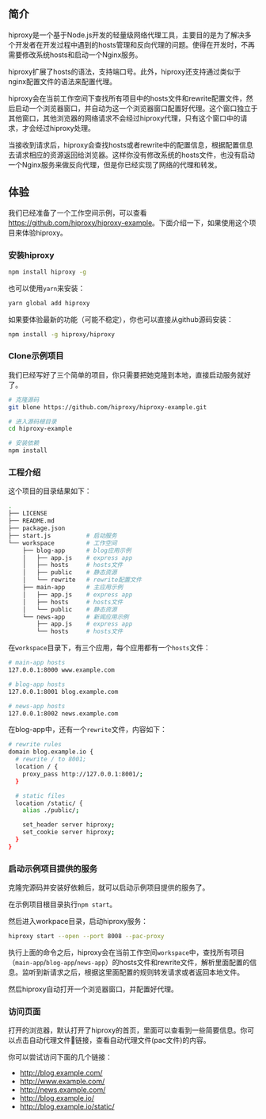## 简介

hiproxy是一个基于Node.js开发的轻量级网络代理工具，主要目的是为了解决多个开发者在开发过程中遇到的hosts管理和反向代理的问题。使得在开发时，不再需要修改系统hosts和启动一个Nginx服务。

hiproxy扩展了hosts的语法，支持端口号。此外，hiproxy还支持通过类似于nginx配置文件的语法来配置代理。

hiproxy会在当前工作空间下查找所有项目中的hosts文件和rewrite配置文件，然后启动一个浏览器窗口，并自动为这一个浏览器窗口配置好代理。这个窗口独立于其他窗口，其他浏览器的网络请求不会经过hiproxy代理，只有这个窗口中的请求，才会经过hiproxy处理。

当接收到请求后，hiproxy会查找hosts或者rewrite中的配置信息，根据配置信息去请求相应的资源返回给浏览器。这样你没有修改系统的hosts文件，也没有启动一个Nginx服务来做反向代理，但是你已经实现了网络的代理和转发。

## 体验

我们已经准备了一个工作空间示例，可以查看<https://github.com/hiproxy/hiproxy-example>。下面介绍一下，如果使用这个项目来体验hiproxy。

### 安装hiproxy

```bash
npm install hiproxy -g
```

也可以使用`yarn`来安装：

```bash
yarn global add hiproxy
```

如果要体验最新的功能（可能不稳定），你也可以直接从github源码安装：
```bash
npm install -g hiproxy/hiproxy
```

### Clone示例项目

我们已经写好了三个简单的项目，你只需要把她克隆到本地，直接启动服务就好了。

```bash
# 克隆源码
git blone https://github.com/hiproxy/hiproxy-example.git

# 进入源码根目录
cd hiproxy-example

# 安装依赖
npm install
```

### 工程介绍

这个项目的目录结果如下：

```bash
.
├── LICENSE
├── README.md
├── package.json
├── start.js          # 启动服务
└── workspace         # 工作空间
    ├── blog-app      # blog应用示例
    │   ├── app.js    # express app
    │   ├── hosts     # hosts文件
    │   ├── public    # 静态资源
    │   └── rewrite   # rewrite配置文件
    ├── main-app      # 主应用示例
    │   ├── app.js    # express app
    │   ├── hosts     # hosts文件
    │   └── public    # 静态资源
    └── news-app      # 新闻应用示例
        ├── app.js    # express app
        └── hosts     # hosts文件
```

在`workspace`目录下，有三个应用，每个应用都有一个`hosts`文件：

```bash
# main-app hosts
127.0.0.1:8000 www.example.com
```

```bash
# blog-app hosts
127.0.0.1:8001 blog.example.com
```

```bash
# news-app hosts
127.0.0.1:8002 news.example.com
```

在blog-app中，还有一个`rewrite`文件，内容如下：

```bash
# rewrite rules
domain blog.example.io {
  # rewrite / to 8001;
  location / {
    proxy_pass http://127.0.0.1:8001/;
  }

  # static files
  location /static/ {
    alias ./public/;

    set_header server hiproxy;
    set_cookie server hiproxy;
  }
}
```

### 启动示例项目提供的服务

克隆完源码并安装好依赖后，就可以启动示例项目提供的服务了。

在示例项目根目录执行`npm start`。

然后进入workpace目录，启动hiproxy服务：

```bash
hiproxy start --open --port 8008 --pac-proxy
```

执行上面的命令之后，hiproxy会在当前工作空间`workspace`中，查找所有项目（`main-app`/`blog-app`/`news-app`）的hosts文件和rewrite文件，解析里面配置的信息。监听到新请求之后，根据这里面配置的规则转发请求或者返回本地文件。

然后hiproxy自动打开一个浏览器窗口，并配置好代理。

### 访问页面

打开的浏览器，默认打开了hiproxy的首页，里面可以查看到一些简要信息。你可以点击自动代理文件链接，查看自动代理文件(pac文件)的内容。

你可以尝试访问下面的几个链接：

* <http://blog.example.com/>
* <http://www.example.com/>
* <http://news.example.com/>
* <http://blog.example.io/>
* <http://blog.example.io/static/>

